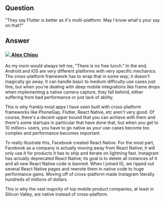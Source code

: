 ## Question
"They say Flutter is better as it's multi-platform. May I know what's your say on that?"

## Answer
### [<img src="https://ca.slack-edge.com/T01M8HJQ1B4-U01MENEF744-4d4b33f4dc43-48" /> Alex Chiou](https://www.linkedin.com/in/alexander-chiou/)
As my mom would always tell me, "There is no free lunch." In the end, Android and iOS are very different platforms with very specific mechanics. The cross-platform framework has to wrap that in some way; it doesn't magically go away. It can handle basic to medium difficulty use cases just fine, but when you're dealing with deep mobile integrations like frame drops when implementing a native camera capture, they fall behind, either suffering from bad performance or just lack of ability.

This is why frankly most apps I have seen built with cross-platform frameworks like PhoneGap, Flutter, React Native, etc aren't very good. Of course, there's a decent upper bound that you can achieve with them and there's some startups in particular that have done that, but when you get to 10 million+ users, you have to go native as your use-cases become too complex and performance becomes important.

To really illustrate this, Facebook created React Native. For the most part, Facebook as a company is actually moving away from React Native; it will only use it for products it has to ship and iterate on lightning fast. Instagram has actually deprecated React Native; its goal is to delete all instances of it and all new React Native code is banned. When I joined IG, we ripped out several React Native pages and rewrote them in native code to huge performance gains. Moving off of cross-platform made Instagram literally hundreds of millions of dollars.

This is why the vast majority of top mobile product companies, at least in Silicon Valley, are native instead of cross-platform.
